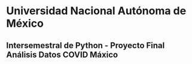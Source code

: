 # Universidad Nacional Autónoma de México
## Intersemestral de Python - Proyecto Final Análisis Datos COVID Máxico
